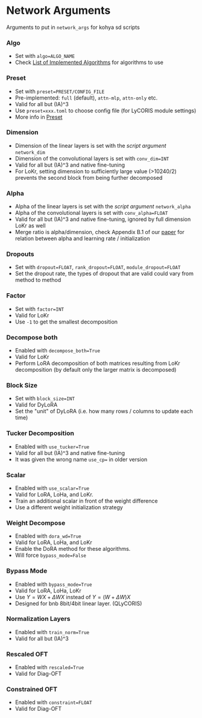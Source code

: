 # Network Arguments

Arguments to put in `network_args` for kohya sd scripts

### Algo

- Set with `algo=ALGO_NAME`
- Check [List of Implemented Algorithms](Algo-List.md) for algorithms to use

### Preset

- Set with `preset=PRESET/CONFIG_FILE`
- Pre-implemented: `full` (default), `attn-mlp`, `attn-only` etc.
- Valid for all but (IA)^3
- Use `preset=xxx.toml` to choose config file (for LyCORIS module settings)
- More info in [Preset](Preset.md)

### Dimension

- Dimension of the linear layers is set with the _script argument_ `network_dim`
- Dimension of the convolutional layers is set with `conv_dim=INT`
- Valid for all but (IA)^3 and native fine-tuning
- For LoKr, setting dimension to sufficiently large value (>10240/2) prevents the second block from being further decomposed

### Alpha

- Alpha of the linear layers is set with the _script argument_ `network_alpha`
- Alpha of the convolutional layers is set with `conv_alpha=FLOAT`
- Valid for all but (IA)^3 and native fine-tuning, ignored by full dimension LoKr as well
- Merge ratio is alpha/dimension, check Appendix B.1 of our [paper](https://arxiv.org/abs/2309.14859) for relation between alpha and learning rate / initialization

### Dropouts

- Set with `dropout=FLOAT`, `rank_dropout=FLOAT`, `module_dropout=FLOAT`
- Set the dropout rate, the types of dropout that are valid could vary from method to method

### Factor

- Set with `factor=INT`
- Valid for LoKr
- Use `-1` to get the smallest decomposition

### Decompose both

- Enabled with `decompose_both=True`
- Valid for LoKr
- Perform LoRA decomposition of both matrices resulting from LoKr decomposition (by default only the larger matrix is decomposed)

### Block Size

- Set with `block_size=INT`
- Valid for DyLoRA
- Set the "unit" of DyLoRA (i.e. how many rows / columns to update each time)

### Tucker Decomposition

- Enabled with `use_tucker=True`
- Valid for all but (IA)^3 and native fine-tuning
- It was given the wrong name `use_cp=` in older version

### Scalar

- Enabled with `use_scalar=True`
- Valid for LoRA, LoHa, and LoKr.
- Train an additional scalar in front of the weight difference
- Use a different weight initialization strategy

### Weight Decompose

* Enabled with `dora_wd=True`
* Valid for LoRA, LoHa, and LoKr
* Enable the DoRA method for these algorithms.
* Will force `bypass_mode=False`

### Bypass Mode

* Enabled with `bypass_mode=True`
* Valid for LoRA, LoHa, LoKr
* Use $Y = WX + \Delta WX$  instead of $Y=(W+\Delta W)X$
* Designed for bnb 8bit/4bit linear layer. (QLyCORIS)

### Normalization Layers

- Enabled with `train_norm=True`
- Valid for all but (IA)^3

### Rescaled OFT

- Enabled with `rescaled=True`
- Valid for Diag-OFT

### Constrained OFT

- Enabled with `constraint=FLOAT`
- Valid for Diag-OFT
